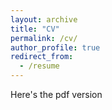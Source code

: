 ```yaml
---
layout: archive
title: "CV"
permalink: /cv/
author_profile: true
redirect_from:
  - /resume
---
```

Here's the pdf version  
